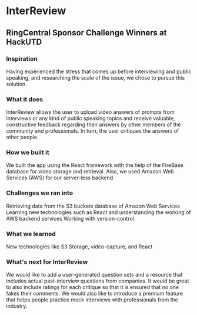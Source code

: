 # InterReview

## RingCentral Sponsor Challenge Winners at HackUTD

### Inspiration

Having experienced the stress that comes up before interviewing and public speaking, and researching the scale of the issue, we chose to pursue this solution.

### What it does

InterReview allows the user to upload video answers of prompts from interviews or any kind of public speaking topics and receive valuable, constructive feedback regarding their answers by other members of the community and professionals. In turn, the user critiques the answers of other people.

### How we built it

We built the app using the React framework with the help of the FireBase database for video storage and retrieval. Also, we used Amazon Web Services (AWS) for our server-less backend.

### Challenges we ran into

Retrieving data from the S3 buckets database of Amazon Web Services
Learning new technologies such as React and understanding the working of AWS backend services
Working with version-control.

### What we learned

New technologies like S3 Storage, video-capture, and React

### What's next for InterReview

We would like to add a user-generated question sets and a resource that includes actual past-interview questions from companies. It would be great to also include ratings for each critique so that it is ensured that no one fakes their comments. We would also like to introduce a premium feature that helps people practice mock interviews with professionals from the industry.
